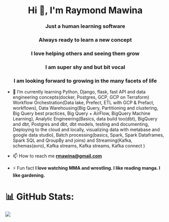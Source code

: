 <h1 align="center">Hi 👋, I'm Raymond Mawina</h1>
<h3 align="center">Just a human learning software</h3>
<h3 align="center">Always ready to learn a new concept</h3>
<h3 align="center">I love helping others and seeing them grow</h3>
<h3 align="center">I am super shy and but bit vocal</h3>
<h3 align="center">I am looking forward to growing in the many facets of life</h3>

- 🌱 I’m currently learning Python, Django, flask, fast API and data engineering concepts(docker, Postgres, GCP, GCP on Terraform) Workflow Orchestration(Data lake, Prefect, ETL with GCP & Prefact, workflows), Data Warehousing(Big Query, Partitioning and clustering, Big Query best practices, Big Query + AirFlow, BigQuery Machine Learning), Analytic Engineering(Basics, data build too(dbt), BigQuery and dbt, Postgres and dbt, dbt models, testing and documenting, Deploying to the cloud and locally, visualizing data with metabase and google data studio), Batch processing(basics, Spark, Spark Dataframes, Spark SQL and QroupBy and joins) and Streaming(Kafka, schemas(avro), Kafka streams, Kafka streams, Kafka connect )

- 📫 How to reach me **rmawina@gmail.com**

- ⚡ Fun fact **I love watching MMA and wrestling. I like reading manga. I like gardening.**

# 📊 GitHub Stats:

![](https://github-readme-streak-stats.herokuapp.com/?user=Raymond-Mawina&theme=graywhite&hide_border=true)<br/>
